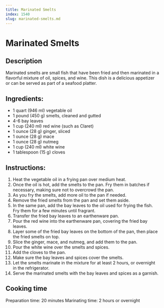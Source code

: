 ```yaml
---
title: Marinated Smelts
index: 1540
slug: marinated-smelts.md
---
```


# Marinated Smelts

## Description
Marinated smelts are small fish that have been fried and then marinated in a flavorful mixture of oil, spices, and wine. This dish is a delicious appetizer or can be served as part of a seafood platter.

## Ingredients:
- 1 quart (946 ml) vegetable oil
- 1 pound (450 g) smelts, cleaned and gutted
- 4-6 bay leaves
- 1 cup (240 ml) red wine (such as Claret)
- 1 ounce (28 g) ginger, sliced
- 1 ounce (28 g) mace
- 1 ounce (28 g) nutmeg
- 1 cup (240 ml) white wine
- 1 tablespoon (15 g) cloves

## Instructions:
1. Heat the vegetable oil in a frying pan over medium heat.
2. Once the oil is hot, add the smelts to the pan. Fry them in batches if necessary, making sure not to overcrowd the pan.
3. As you fry the smelts, add more oil to the pan if needed.
4. Remove the fried smelts from the pan and set them aside.
5. In the same pan, add the bay leaves to the oil used for frying the fish. Fry them for a few minutes until fragrant.
6. Transfer the fried bay leaves to an earthenware pan.
7. Pour the red wine into the earthenware pan, covering the fried bay leaves.
8. Layer some of the fried bay leaves on the bottom of the pan, then place the fried smelts on top.
9. Slice the ginger, mace, and nutmeg, and add them to the pan.
10. Pour the white wine over the smelts and spices.
11. Add the cloves to the pan.
12. Make sure the bay leaves and spices cover the smelts.
13. Let the smelts marinate in the mixture for at least 2 hours, or overnight in the refrigerator.
14. Serve the marinated smelts with the bay leaves and spices as a garnish.

## Cooking time
Preparation time: 20 minutes
Marinating time: 2 hours or overnight